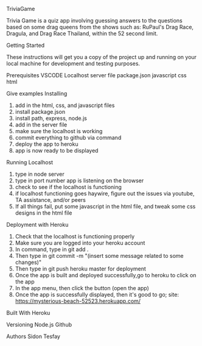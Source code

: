 TriviaGame

Trivia Game is a quiz app involving guessing answers to the questions based on some drag queens from the shows such as: RuPaul's Drag Race, Dragula, and Drag Race Thailand, within the 52 second limit.

Getting Started

These instructions will get you a copy of the project up and running on your local machine for development and testing purposes. 

Prerequisites
VSCODE
Localhost server file
package.json
javascript
css
html

Give examples
Installing
1. add in the html, css, and javascript files
2. install package.json
3. install path, express, node.js
4. add in the server file
5. make sure the localhost is working
6. commit everything to github via command
7. deploy the app to heroku
8. app is now ready to be displayed

Running Localhost
1. type in node server
2. type in port number app is listening on the browser
3. check to see if the localhost is functioning
4. if localhost functioning goes haywire, figure out the issues via youtube, TA assistance, and/or peers
5. If all things fail, put some javascript in the html file, and tweak some css designs in the html file

Deployment with Heroku
1. Check that the localhost is functioning properly
2. Make sure you are logged into your heroku account
3. In command, type in git add .
4. Then type in git commit -m "(insert some message related to some changes)" 
5. Then type in git push heroku master for deployment
6. Once the app is built and deployed successfully,go to heroku to click on the app
7. In the app menu, then click the button (open the app)
8. Once the app is successfully displayed, then it's good to go; site: https://mysterious-beach-52523.herokuapp.com/

Built With
Heroku

Versioning
Node.js
Github

Authors
Sidon Tesfay

